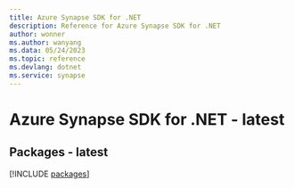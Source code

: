 ```yaml
---
title: Azure Synapse SDK for .NET
description: Reference for Azure Synapse SDK for .NET
author: wonner
ms.author: wanyang
ms.data: 05/24/2023
ms.topic: reference
ms.devlang: dotnet
ms.service: synapse
---
```

# Azure Synapse SDK for .NET - latest
## Packages - latest
[!INCLUDE [packages](synapse-index.md)]